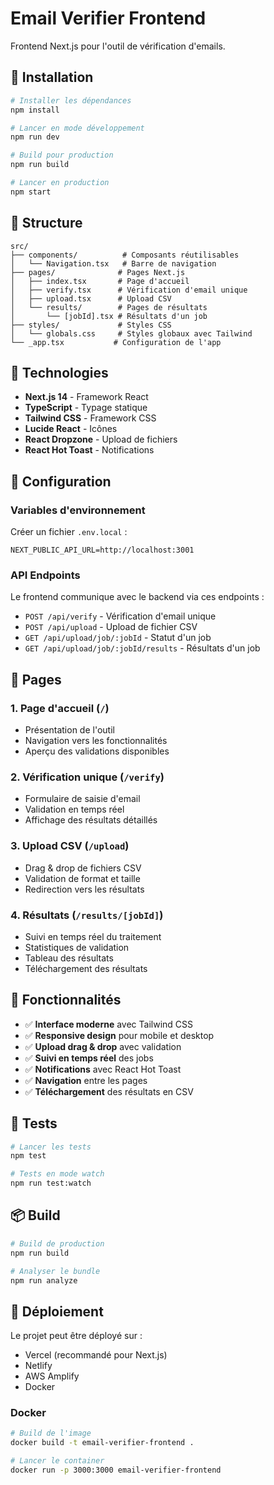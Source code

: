 # Email Verifier Frontend

Frontend Next.js pour l'outil de vérification d'emails.

## 🚀 Installation

```bash
# Installer les dépendances
npm install

# Lancer en mode développement
npm run dev

# Build pour production
npm run build

# Lancer en production
npm start
```

## 📁 Structure

```
src/
├── components/          # Composants réutilisables
│   └── Navigation.tsx   # Barre de navigation
├── pages/              # Pages Next.js
│   ├── index.tsx       # Page d'accueil
│   ├── verify.tsx      # Vérification d'email unique
│   ├── upload.tsx      # Upload CSV
│   └── results/        # Pages de résultats
│       └── [jobId].tsx # Résultats d'un job
├── styles/             # Styles CSS
│   └── globals.css     # Styles globaux avec Tailwind
└── _app.tsx           # Configuration de l'app
```

## 🎨 Technologies

- **Next.js 14** - Framework React
- **TypeScript** - Typage statique
- **Tailwind CSS** - Framework CSS
- **Lucide React** - Icônes
- **React Dropzone** - Upload de fichiers
- **React Hot Toast** - Notifications

## 🔧 Configuration

### Variables d'environnement

Créer un fichier `.env.local` :

```env
NEXT_PUBLIC_API_URL=http://localhost:3001
```

### API Endpoints

Le frontend communique avec le backend via ces endpoints :

- `POST /api/verify` - Vérification d'email unique
- `POST /api/upload` - Upload de fichier CSV
- `GET /api/upload/job/:jobId` - Statut d'un job
- `GET /api/upload/job/:jobId/results` - Résultats d'un job

## 📱 Pages

### 1. Page d'accueil (`/`)

- Présentation de l'outil
- Navigation vers les fonctionnalités
- Aperçu des validations disponibles

### 2. Vérification unique (`/verify`)

- Formulaire de saisie d'email
- Validation en temps réel
- Affichage des résultats détaillés

### 3. Upload CSV (`/upload`)

- Drag & drop de fichiers CSV
- Validation de format et taille
- Redirection vers les résultats

### 4. Résultats (`/results/[jobId]`)

- Suivi en temps réel du traitement
- Statistiques de validation
- Tableau des résultats
- Téléchargement des résultats

## 🎯 Fonctionnalités

- ✅ **Interface moderne** avec Tailwind CSS
- ✅ **Responsive design** pour mobile et desktop
- ✅ **Upload drag & drop** avec validation
- ✅ **Suivi en temps réel** des jobs
- ✅ **Notifications** avec React Hot Toast
- ✅ **Navigation** entre les pages
- ✅ **Téléchargement** des résultats en CSV

## 🧪 Tests

```bash
# Lancer les tests
npm test

# Tests en mode watch
npm run test:watch
```

## 📦 Build

```bash
# Build de production
npm run build

# Analyser le bundle
npm run analyze
```

## 🚀 Déploiement

Le projet peut être déployé sur :

- Vercel (recommandé pour Next.js)
- Netlify
- AWS Amplify
- Docker

### Docker

```bash
# Build de l'image
docker build -t email-verifier-frontend .

# Lancer le container
docker run -p 3000:3000 email-verifier-frontend
```
